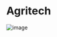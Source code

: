 # Agritech

![image](https://github.com/MainakRepositor/Agritech/assets/64016811/bc55dbdb-2a9a-4ec2-abb6-6b1ff09f7733)

